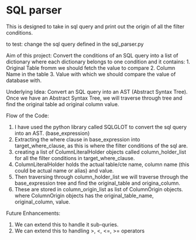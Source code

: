 # SQL parser
This is designed to take in sql query and print out the origin of all the filter conditions.

to test: change the sql query defined in the sql_parser.py

Aim of this project:
  Convert the conditions of an SQL query into a list of dictionary where each dictionary belongs to one condition and it contains:
    1. Original Table fromm we should fetch the value to compare
    2. Column Name in the table 
    3. Value with which we should compare the value of database with.

Underlying Idea:
  Convert an SQL query into an AST (Abstract Syntax Tree). Once we have an Abstract Syntax Tree, we will traverse through tree and find the original table ad original column value.

Flow of the Code:
  1. I have used the python library called SQLGLOT to convert the sql query into an AST. (base_expression)
  2. Extracting the where clause in base_expression into target_where_clause, as this is where the filter conditions of the sql are.
  3. creating a list of ColumnLiteralHolder objects called column_holder_list for all the filter conditions in target_where_clause.
  4. ColumnLiteralHolder holds the actual table/cte name, column name (this could be actual name or alias) and value.
  5. Then traversing through column_holder_list we will traverse through the base_expression tree and find the original_table and origina_column.
  6. These are stored in column_origin_list as list of ColumnOrigin objects. where ColumnOrigin objects has the original_table_name, original_column, value.


Future Enhancements:
  1. We can extend this to handle it sub-quries.
  2. We can extend this to handling >, <, <=, >= operators



